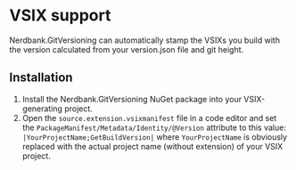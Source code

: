 # VSIX support

Nerdbank.GitVersioning can automatically stamp the VSIXs you build with
the version calculated from your version.json file and git height. 

## Installation

1. Install the Nerdbank.GitVersioning NuGet package into your VSIX-generating project.
1. Open the `source.extension.vsixmanifest` file in a code editor
and set the `PackageManifest/Metadata/Identity/@Version` attribute to this
value: `|YourProjectName;GetBuildVersion|` where `YourProjectName` is
obviously replaced with the actual project name (without extension) of your
VSIX project.
